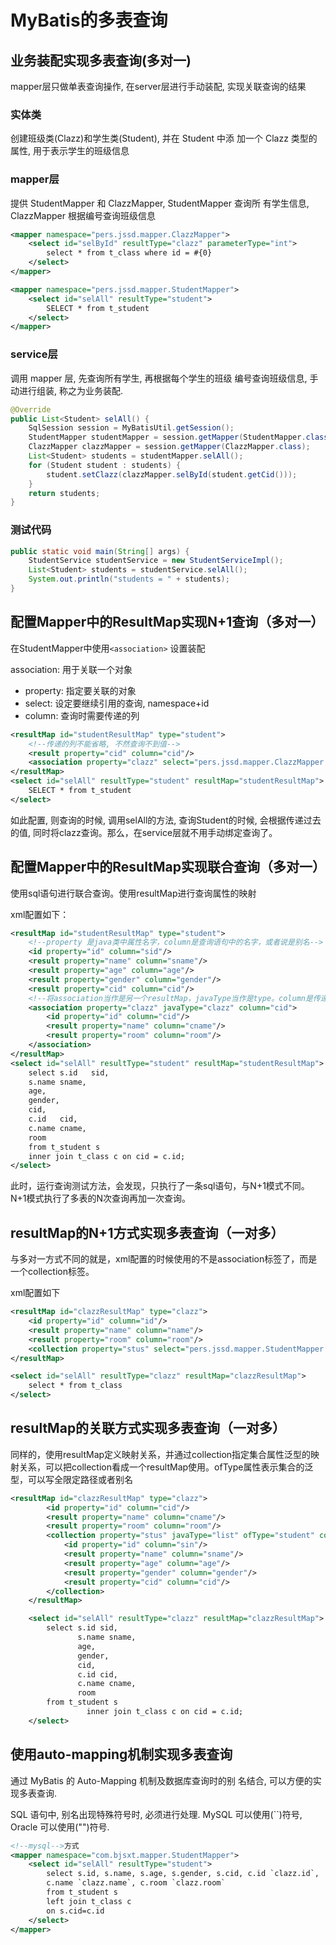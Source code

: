 # MyBatis的多表查询

## 业务装配实现多表查询(多对一)

mapper层只做单表查询操作, 在server层进行手动装配, 实现关联查询的结果

### 实体类

创建班级类(Clazz)和学生类(Student), 并在 Student 中添
加一个 Clazz 类型的属性, 用于表示学生的班级信息 

### mapper层

提供 StudentMapper 和 ClazzMapper, StudentMapper 查询所
有学生信息, ClazzMapper 根据编号查询班级信息 

```xml
<mapper namespace="pers.jssd.mapper.ClazzMapper">
    <select id="selById" resultType="clazz" parameterType="int">
        select * from t_class where id = #{0}
    </select>
</mapper>
```

```xml
<mapper namespace="pers.jssd.mapper.StudentMapper">
    <select id="selAll" resultType="student">
        SELECT * from t_student
    </select>
</mapper>
```

### service层

调用 mapper 层, 先查询所有学生, 再根据每个学生的班级
编号查询班级信息, 手动进行组装, 称之为业务装配. 

```java
@Override
public List<Student> selAll() {
    SqlSession session = MyBatisUtil.getSession();
    StudentMapper studentMapper = session.getMapper(StudentMapper.class);
    ClazzMapper clazzMapper = session.getMapper(ClazzMapper.class);
    List<Student> students = studentMapper.selAll();
    for (Student student : students) {
        student.setClazz(clazzMapper.selById(student.getCid()));
    }
    return students;
}
```

### 测试代码

```java
public static void main(String[] args) {
    StudentService studentService = new StudentServiceImpl();
    List<Student> students = studentService.selAll();
    System.out.println("students = " + students);
}
```

## 配置Mapper中的ResultMap实现N+1查询（多对一）

在StudentMapper中使用`<association>` 设置装配

association: 用于关联一个对象

- property: 指定要关联的对象
- select: 设定要继续引用的查询, namespace+id
- column: 查询时需要传递的列

```xml
<resultMap id="studentResultMap" type="student">
    <!--传递的列不能省略, 不然查询不到值-->
    <result property="cid" column="cid"/>
    <association property="clazz" select="pers.jssd.mapper.ClazzMapper.selById" column="cid"/>
</resultMap>
<select id="selAll" resultType="student" resultMap="studentResultMap">
    SELECT * from t_student
</select>
```

如此配置, 则查询的时候, 调用selAll的方法, 查询Student的时候, 会根据传递过去的值, 同时将clazz查询。那么，在service层就不用手动绑定查询了。

## 配置Mapper中的ResultMap实现联合查询（多对一）

使用sql语句进行联合查询。使用resultMap进行查询属性的映射

xml配置如下：

```xml
<resultMap id="studentResultMap" type="student">
    <!--property 是java类中属性名字，column是查询语句中的名字，或者说是别名-->
    <id property="id" column="sid"/>
    <result property="name" column="sname"/>
    <result property="age" column="age"/>
    <result property="gender" column="gender"/>
    <result property="cid" column="cid"/>
    <!--将association当作是另一个resultMap，javaType当作是type。column是传递的id-->
    <association property="clazz" javaType="clazz" column="cid">
        <id property="id" column="cid"/>
        <result property="name" column="cname"/>
        <result property="room" column="room"/>
    </association>
</resultMap>
<select id="selAll" resultType="student" resultMap="studentResultMap">
    select s.id   sid,
    s.name sname,
    age,
    gender,
    cid,
    c.id   cid,
    c.name cname,
    room
    from t_student s
    inner join t_class c on cid = c.id;
</select>
```

此时，运行查询测试方法，会发现，只执行了一条sql语句，与N+1模式不同。N+1模式执行了多表的N次查询再加一次查询。

## resultMap的N+1方式实现多表查询（一对多）

与多对一方式不同的就是，xml配置的时候使用的不是association标签了，而是一个collection标签。

xml配置如下

```xml
<resultMap id="clazzResultMap" type="clazz">
    <id property="id" column="id"/>
    <result property="name" column="name"/>
    <result property="room" column="room"/>
    <collection property="stus" select="pers.jssd.mapper.StudentMapper.selByCid" column="id"/>
</resultMap>

<select id="selAll" resultType="clazz" resultMap="clazzResultMap">
    select * from t_class
</select>
```

## resultMap的关联方式实现多表查询（一对多）

同样的，使用resultMap定义映射关系，并通过collection指定集合属性泛型的映射关系，可以把collection看成一个resultMap使用。ofType属性表示集合的泛型，可以写全限定路径或者别名

```xml
<resultMap id="clazzResultMap" type="clazz">
        <id property="id" column="cid"/>
        <result property="name" column="cname"/>
        <result property="room" column="room"/>
        <collection property="stus" javaType="list" ofType="student" column="id">
            <id property="id" column="sin"/>
            <result property="name" column="sname"/>
            <result property="age" column="age"/>
            <result property="gender" column="gender"/>
            <result property="cid" column="cid"/>
        </collection>
    </resultMap>

    <select id="selAll" resultType="clazz" resultMap="clazzResultMap">
        select s.id sid,
               s.name sname,
               age,
               gender,
               cid,
               c.id cid,
               c.name cname,
               room
        from t_student s
                 inner join t_class c on cid = c.id;
    </select>
```

## 使用auto-mapping机制实现多表查询

通过 MyBatis 的 Auto-Mapping 机制及数据库查询时的别
名结合, 可以方便的实现多表查询. 

SQL 语句中, 别名出现特殊符号时, 必须进行处理. MySQL
可以使用(``)符号, Oracle 可以使用("")符号. 

```xml
<!--mysql-->方式
<mapper namespace="com.bjsxt.mapper.StudentMapper">
    <select id="selAll" resultType="student">
        select s.id, s.name, s.age, s.gender, s.cid, c.id `clazz.id`,
        c.name `clazz.name`, c.room `clazz.room`
        from t_student s
        left join t_class c
        on s.cid=c.id
    </select>
</mapper>
```

